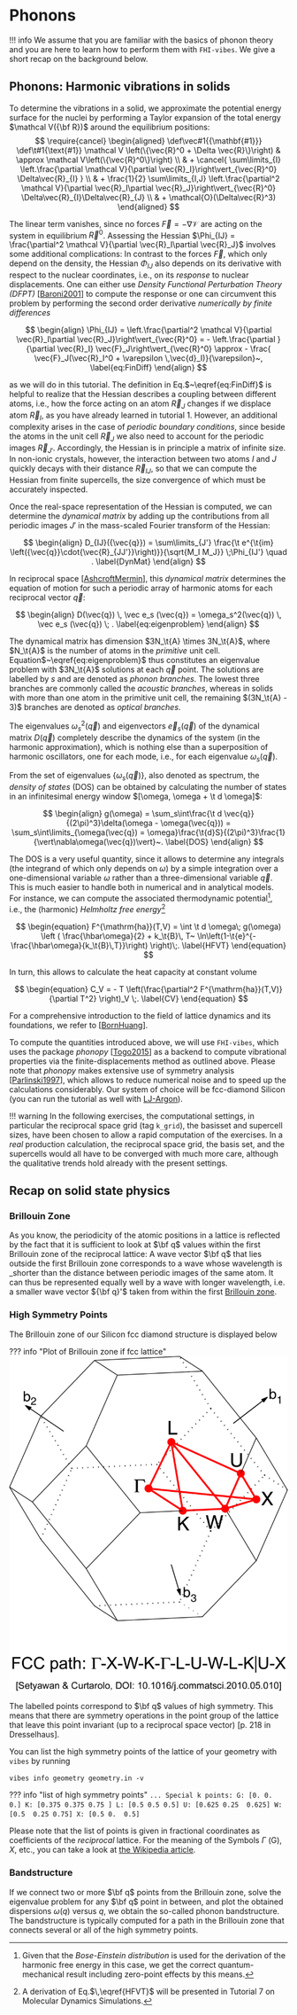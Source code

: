 # Phonons

!!! info
	We assume that you are familiar with the basics of phonon theory and you are here to learn how to perform them with `FHI-vibes`. We give a short recap on the background below.

## <a name="Phonons"></a> Phonons: Harmonic vibrations in solids

To determine the vibrations in a solid, we approximate the potential energy surface
for the nuclei by performing a Taylor expansion of the total energy $\mathcal V({\bf R})$ around the equilibrium positions:
$$
\require{cancel}
\begin{aligned}
\def\vec#1{{\mathbf{#1}}}
\def\t#1{\text{#1}}
\mathcal V \left(\{\vec{R}^0 + \Delta \vec{R}\}\right) 
& \approx 
\mathcal V\left(\{\vec{R}^0\}\right) \\
& + \cancel{ \sum\limits_{I} \left.\frac{\partial \mathcal V}{\partial \vec{R}_I}\right\vert_{\vec{R}^0} \Delta\vec{R}_{I} } \\
& + \frac{1}{2} \sum\limits_{I,J} \left.\frac{\partial^2 \mathcal V}{\partial \vec{R}_I\partial \vec{R}_J}\right\vert_{\vec{R}^0} \Delta\vec{R}_{I}\Delta\vec{R}_{J} \\
& + \mathcal{O}(\Delta\vec{R}^3)
\end{aligned}
$$

The linear term vanishes, since no forces $\vec{F} = - \nabla \mathcal V$ are acting on the system in equilibrium $\vec{R}^0$. 
Assessing the Hessian $\Phi_{IJ} = \frac{\partial^2 \mathcal V}{\partial \vec{R}_I\partial \vec{R}_J}$ involves some additional
complications: In contrast to the forces $\vec{F}$, which only depend on the density, the Hessian $\Phi_{IJ}$ also depends
on its derivative with respect to the nuclear coordinates, i.e., on its _response_ to nuclear displacements. One can either 
use _Density Functional Perturbation Theory (DFPT)_ [[Baroni2001](references.md#baroni2001)] to compute the response 
or one can circumvent this problem by performing the second order derivative _numerically by finite differences_

$$
\begin{align}
\Phi_{IJ} 
= \left.\frac{\partial^2 \mathcal V}{\partial \vec{R}_I\partial \vec{R}_J}\right\vert_{\vec{R}^0} 
= - \left.\frac{\partial }{\partial \vec{R}_I} \vec{F}_J\right\vert_{\vec{R}^0}
\approx - \frac{ \vec{F}_J(\vec{R}_I^0 + \varepsilon \,\vec{d}_I)}{\varepsilon}~,
\label{eq:FinDiff}
\end{align}
$$

as we will do in this tutorial.
The definition in Eq.$~\eqref{eq:FinDiff}$ is helpful to realize that the Hessian describes a coupling between different atoms, i.e., how the force acting on an atom $\vec{R}_J$ changes
if we displace atom $\vec{R}_I$, as you have already learned in tutorial 1. However, an additional complexity arises in the case of _periodic boundary conditions_,
since beside the atoms in the unit cell $\vec{R}_J$ we also need to account for the periodic images $\vec{R}_{J'}$. Accordingly, the Hessian is in principle a matrix 
of infinite size. In non-ionic crystals, however, the interaction between two atoms$~I$ and $J$ quickly decays with their distance$~\vec{R}_{IJ}$, so that we can compute the Hessian from
finite supercells, the size convergence of which must be accurately inspected.

Once the real-space representation of the Hessian is computed, we can determine the _dynamical matrix_ by adding up the contributions
from all periodic images$~J'$ in the mass-scaled Fourier transform of the Hessian:

$$
\begin{align}
D_{IJ}({\vec{q}}) = \sum\limits_{J'} 
\frac{\t e^{\t{im} \left({\vec{q}}\cdot{\vec{R}_{JJ'}}\right)}}{\sqrt{M_I M_J}} 
\;\Phi_{IJ'} 
\quad .
\label{DynMat}
\end{align}
$$

In reciprocal space [[AshcroftMermin](references.md#AshcroftMermin)],
this _dynamical matrix_ determines the equation of motion for such a periodic array of harmonic 
atoms for each reciprocal vector$~\vec{q}$:

$$
\begin{align}
D(\vec{q}) \, \vec e_s (\vec{q}) = \omega_s^2(\vec{q}) \, \vec e_s (\vec{q})
\; .
\label{eq:eigenproblem}
\end{align}
$$

The dynamical matrix has dimension $3N_\t{A} \times 3N_\t{A}$, where $N_\t{A}$ 
is the number of 
atoms in the *primitive* unit cell. Equation$~\eqref{eq:eigenproblem}$ thus 
constitutes 
an eigenvalue problem with $3N_\t{A}$ solutions at each $\vec q$ point. The 
solutions 
are labelled by $s$ and are denoted as *phonon branches*. The lowest three 
branches are commonly called the *acoustic branches*, whereas in solids 
with more than one atom in the primitive unit cell, the remaining $(3N_\t{A} - 
3)$ branches are denoted as *optical branches*.

The eigenvalues$~\omega_s^2(\vec{q})$ and eigenvectors$~\vec e_s(\vec{q})$ of the 
dynamical matrix$~D(\vec{q})$
completely describe the dynamics of the system (in the harmonic approximation), which is nothing else than a superposition
of harmonic oscillators, one for each mode, i.e., for each 
eigenvalue$~\omega_s (\vec{q})$. 

From the set of eigenvalues $\{ \omega_s (\vec{q}) \}$, also denoted as 
spectrum, the *density of states* (DOS) can be obtained by 
calculating the number of states in an infinitesimal energy window 
$[\omega, \omega + \t d \omega]$:

$$
\begin{align}
g(\omega) = \sum_s\int\frac{\t d \vec{q}}{(2\pi)^3}\delta(\omega - 
\omega(\vec{q})) = \sum_s\int\limits_{\omega(\vec{q}) = 
\omega}\frac{\t{d}S}{(2\pi)^3}\frac{1}{\vert\nabla\omega(\vec{q})\vert}~.
\label{DOS}
\end{align}
$$

The DOS is a very useful quantity, since it allows to determine any integrals 
(the integrand of which only depends on $\omega$) by a 
simple integration over a one-dimensional variable$~\omega$ rather than a three-dimensional variable$~\vec{q}$. This is much 
easier to handle both in numerical and in analytical models. For instance, we can compute the associated thermodynamic 
potential[^footnote1], i.e., the (harmonic) *Helmholtz free 
energy*[^footnote2]

$$
\begin{equation}
F^{\mathrm{ha}}(T,V)  = \int \t d \omega\; g(\omega) \left ( 
\frac{\hbar\omega}{2} + k_\t{B}\, T~ 
\ln\left(1-\t{e}^{-\frac{\hbar\omega}{k_\t{B}\,T}}\right) 
\right)\;.
\label{HFVT}
\end{equation}
$$

In turn, this allows to calculate the heat capacity at constant 
volume

$$
\begin{equation}
C_V = - T \left(\frac{\partial^2 F^{\mathrm{ha}}(T,V)}{\partial T^2} \right)_V \;.
\label{CV}
\end{equation}
$$

For a comprehensive introduction to the field of lattice dynamics and its 
foundations, we refer to [[BornHuang](references.md#BornHuang)].

To compute the quantities introduced above, we will use 
`FHI-vibes`, which uses the package _phonopy_ [[Togo2015](references.md#Togo2015)] as a backend to compute vibrational properties via the finite-displacements method as outlined above. Please note that 
_phonopy_ makes extensive use of symmetry 
analysis [[Parlinski1997](references.md#Parlinski1997)], which allows to reduce numerical noise and to speed up the calculations considerably. Our system of choice will be fcc-diamond Silicon (you can run the tutorial as well with [LJ-Argon](0_intro.md#test-systems-for-the-tutorials)).

!!! warning
    In the following exercises, the computational settings, in particular the reciprocal space grid (tag `k_grid`), the basisset and supercell sizes, have been chosen to allow a rapid computation of the exercises. In a _real_ production calculation, the reciprocal space grid, the basis set, and the supercells would all have to be converged with much more care,  although the qualitative trends hold already with the present settings.

## Recap on solid state physics

### Brillouin Zone

As you know, the periodicity of the atomic positions 
in a lattice is reflected by the fact that it is sufficient to look at $\bf q$ 
values within the first Brillouin zone of the reciprocal lattice: A wave vector 
$\bf q$ that lies outside the first Brillouin zone corresponds to a wave whose 
wavelength is _shorter than the distance between periodic images of the 
same atom. It can thus be represented equally well by a wave with longer 
wavelength, i.e. a smaller wave vector ${\bf q}'$ taken from within the 
first [Brillouin zone](https://en.wikipedia.org/wiki/Phonon\#Crystal_momentum).

### High Symmetry Points
The Brillouin zone of our Silicon fcc diamond structure is displayed below

??? info "Plot of Brillouin zone if fcc lattice"
	![image](assets/BZ_fcc.png)

The labelled points correspond to $\bf q$ 
values of high symmetry. This means that there are symmetry operations in the 
point group of the lattice that leave this point invariant (up to a reciprocal space vector) 
[p. 218 in Dresselhaus].

You can list the high symmetry points of the lattice of your geometry with `vibes` by 
running

```
vibes info geometry geometry.in -v
```

??? info "list  of high symmetry points"
    ```
    ...
    Special k points:
    G: [0. 0. 0.]
    K: [0.375 0.375 0.75 ]
    L: [0.5 0.5 0.5]
    U: [0.625 0.25  0.625]
    W: [0.5  0.25 0.75]
    X: [0.5 0.  0.5]
    ```
    
Please note that the list of points is given in
fractional coordinates as coefficients of the _reciprocal_ lattice. For 
the meaning of the Symbols $\Gamma$ (G), $X$, etc., you can take a look at [the Wikipedia article](https://en.wikipedia.org/wiki/Brillouin_zone#Critical_points).

### Bandstructure
If we connect two or more $\bf q$ points from the Brillouin zone, solve the eigenvalue 
problem for any $\bf q$ point in between, and plot the 
obtained dispersions $\omega (q)$ versus $q$, we obtain the so-called phonon bandstructure. The bandstructure is typically computed for a path in the Brillouin 
zone that connects several or all of the high symmetry points.



[^footnote1]: Given that the _Bose-Einstein distribution_ is used for
the derivation of the harmonic free energy in this case, we get the correct quantum-mechanical result including zero-point effects by this means.

[^footnote2]: A derivation of Eq.$\,\eqref{HFVT}$ will be presented in Tutorial 7 on 
Molecular Dynamics Simulations.

